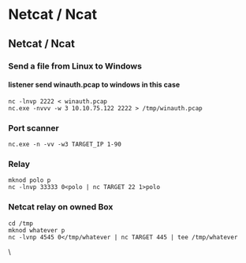 # Netcat / Ncat

## Netcat / Ncat

### **Send a file from Linux to Windows**

#### listener send winauth.pcap to windows in this case

```
nc -lnvp 2222 < winauth.pcap
nc.exe -nvvv -w 3 10.10.75.122 2222 > /tmp/winauth.pcap
```

### **Port scanner**

`nc.exe -n -vv -w3 TARGET_IP 1-90`

### Relay

```
mknod polo p 
nc -lnvp 33333 0<polo | nc TARGET 22 1>polo
```

### Netcat relay on owned Box&#x20;

```
cd /tmp
mknod whatever p
nc -lvnp 4545 0</tmp/whatever | nc TARGET 445 | tee /tmp/whatever
```

\
